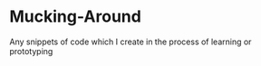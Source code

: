 Mucking-Around
==============

Any snippets of code which I create in the process of learning or prototyping